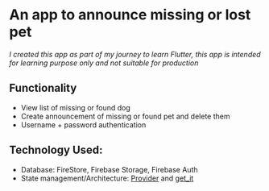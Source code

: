 # An app to announce missing or lost pet
*I created this app as part of my journey to learn Flutter, this app is intended for learning
purpose only and not suitable for production*

## Functionality
- View list of missing or found dog
- Create announcement of missing or found pet and delete them
- Username + password authentication

## Technology Used:
- Database: FireStore, Firebase Storage, Firebase Auth
- State management/Architecture: [Provider](https://pub.dev/packages/provider) and [get_it](https://pub.dev/packages/get_it)